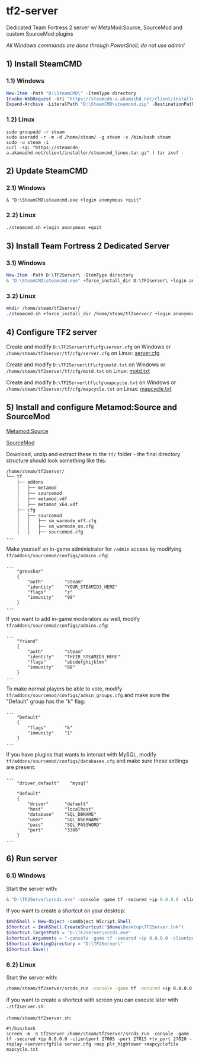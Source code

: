 # tf2-server
Dedicated Team Fortress 2 server w/ MetaMod:Source, SourceMod and custom SourceMod plugins

*All Windows commands are done through PowerShell; do not use admin!*

## 1) Install SteamCMD

### 1.1) Windows

```PowerShell
New-Item -Path "D:\SteamCMD\" -ItemType directory
Invoke-WebRequest -Uri "https://steamcdn-a.akamaihd.net/client/installer/steamcmd.zip" -OutFile "D:\SteamCMD\steamcmd.zip"
Expand-Archive -LiteralPath "D:\SteamCMD\steamcmd.zip" -DestinationPath "D:\SteamCMD\"
```

### 1.2) Linux

```
sudo groupadd -r steam
sudo useradd -r -m -d /home/steam/ -g steam -s /bin/bash steam
sudo -u steam -i
curl -sqL "https://steamcdn-a.akamaihd.net/client/installer/steamcmd_linux.tar.gz" | tar zxvf -
```

## 2) Update SteamCMD

### 2.1) Windows

```
& "D:\SteamCMD\steamcmd.exe +login anonymous +quit"
```

### 2.2) Linux

```Bash
./steamcmd.sh +login anonymous +quit
```

## 3) Install Team Fortress 2 Dedicated Server

### 3.1) Windows

```PowerShell
New-Item -Path D:\TF2Server\ -ItemType directory
& "D:\SteamCMD\steamcmd.exe" +force_install_dir D:\TF2server\ +login anonymous +app_update 232250 +quit
```

### 3.2) Linux

```Bash
mkdir /home/steam/tf2server/
./steamcmd.sh +force_install_dir /home/steam/tf2server/ +login anonymous +app_update 232250 +quit
```

## 4) Configure TF2 server

Create and modify `D:\TF2Server\tf\cfg\server.cfg` on Windows or `/home/steam/tf2server/tf/cfg/server.cfg` on Linux: [server.cfg](https://raw.githubusercontent.com/gresskar/tf2-server/main/tf/cfg/server.cfg)

Create and modify `D:\TF2Server\tf\cfg\motd.txt` on Windows or `/home/steam/tf2server/tf/cfg/motd.txt` on Linux: [motd.txt](https://raw.githubusercontent.com/gresskar/tf2-server/main/tf/cfg/motd.txt)

Create and modify `D:\TF2Server\tf\cfg\mapcycle.txt` on Windows or `/home/steam/tf2server/tf/cfg/mapcycle.txt` on Linux: [mapcycle.txt](https://raw.githubusercontent.com/gresskar/tf2-server/main/tf/cfg/mapcycle.txt)

## 5) Install and configure Metamod:Source and SourceMod

[Metamod:Source](https://www.metamodsource.net/downloads.php?branch=stable)

[SourceMod](https://www.sourcemod.net/downloads.php?branch=stable)

Download, unzip and extract these to the `tf/` folder - the final directory structure should look something like this:

```Bash
/home/steam/tf2server/
└── tf
    ├── addons
    │   ├── metamod
    │   ├── sourcemod
    │   ├── metamod.vdf
    │   ├── metamod_x64.vdf
    ├── cfg
    │   ├── sourcemod
    │   │   ├── sm_warmode_off.cfg
    │   │   ├── sm_warmode_on.cfg
    │   │   ├── sourcemod.cfg
...
```

Make yourself an in-game administrator for `/admin` access by modifying `tf/addons/sourcemod/configs/admins.cfg`:

```
...
    "gresskar"
    {
        "auth"        "steam"
        "identity"    "YOUR_STEAMID3_HERE"
        "flags"       "z"
        "immunity"    "99"
    }
...
```

If you want to add in-game moderators as well, modify `tf/addons/sourcemod/configs/admins.cfg`:

```
...
    "friend"
    {
        "auth"        "steam"
        "identity"    "THEIR_STEAMID3_HERE"
        "flags"       "abcdefghijklmn"
        "immunity"    "88"
    }
...
```

To make normal players be able to vote, modify `tf/addons/sourcemod/configs/admin_groups.cfg` and make sure the "Default" group has the "k" flag:

```
...
    "Default"
    {
        "flags"       "k"
        "immunity"    "1"
    }
...
```

If you have plugins that wants to interact with MySQL, modify `tf/addons/sourcemod/configs/databases.cfg` and make sure these settings are present:

```
...
    "driver_default"    "mysql"

    "default"
    {
        "driver"      "default"
        "host"        "localhost"
        "database"    "SQL_DBNAME"
        "user"        "SQL_USERNAME"
        "pass"        "SQL_PASSWORD"
        "port"        "3306"
    }
...
```

## 6) Run server

### 6.1) Windows

Start the server with:

```PowerShell
& "D:\TF2Server\srcds.exe" -console -game tf -secured +ip 0.0.0.0 -clientport 27005 -port 27015 +tv_port 27020 -replay +servercfgfile server.cfg +map plr_hightower +mapcyclefile mapcycle.txt
```

If you want to create a shortcut on your desktop:

```PowerShell
$WshShell = New-Object -comObject WScript.Shell
$Shortcut = $WshShell.CreateShortcut("$Home\Desktop\TF2Server.lnk")
$Shortcut.TargetPath = "D:\TF2Server\srcds.exe"
$shortcut.Arguments = "-console -game tf -secured +ip 0.0.0.0 -clientport 27005 -port 27015 +tv_port 27020 -replay +servercfgfile server.cfg +map plr_hightower +mapcyclefile mapcycle.txt"
$Shortcut.WorkingDirectory = "D:\TF2Server\"
$Shortcut.Save()
```


### 6.2) Linux

Start the server with:

```Bash
/home/steam/tf2server/srcds_run -console -game tf -secured +ip 0.0.0.0 -clientport 27005 -port 27015 +tv_port 27020 -replay +servercfgfile server.cfg +map plr_hightower +mapcyclefile mapcycle.txt
```

If you want to create a shortcut with screen you can execute later with `./tf2server.sh`:

`/home/steam/tf2server.sh`:

```
#!/bin/bash
screen -m -S tf2server /home/steam/tf2server/srcds_run -console -game tf -secured +ip 0.0.0.0 -clientport 27005 -port 27015 +tv_port 27020 -replay +servercfgfile server.cfg +map plr_hightower +mapcyclefile mapcycle.txt
```
